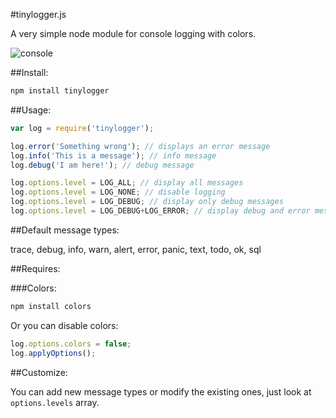 #tinylogger.js

A very simple node module for console logging with colors.

![console](http://i.imgur.com/THOrxfe.png)

##Install:

```bash
npm install tinylogger
```

##Usage:

```javascript
var log = require('tinylogger');

log.error('Something wrong'); // displays an error message
log.info('This is a message'); // info message
log.debug('I am here!'); // debug message

log.options.level = LOG_ALL; // display all messages
log.options.level = LOG_NONE; // disable logging
log.options.level = LOG_DEBUG; // display only debug messages
log.options.level = LOG_DEBUG+LOG_ERROR; // display debug and error messages
```

##Default message types:

trace, debug, info, warn, alert, error, panic, text, todo, ok, sql

##Requires:

###Colors:
```bash
npm install colors
```
Or you can disable colors:

```javascript
log.options.colors = false;
log.applyOptions();
```

##Customize:

You can add new message types or modify the existing ones, just look at `options.levels` array.


